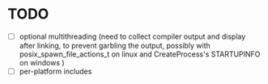 # TODO
 - [ ] optional multithreading (need to collect compiler output and display after linking, to prevent garbling the output, possibly with posix_spawn_file_actions_t on linux and CreateProcess's STARTUPINFO on windows )
 - [ ] per-platform includes